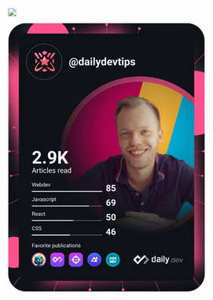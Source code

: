 <img align="center" src="https://github-readme-stats.vercel.app/api/?username=rebelchris&theme=dracula" />

<a href="https://app.daily.dev/DailyDevTips"><img src="https://github.com/rebelchris/rebelchris/blob/master/devcard.svg" width="400" alt="Chris Bongers's Dev Card"/></a>
